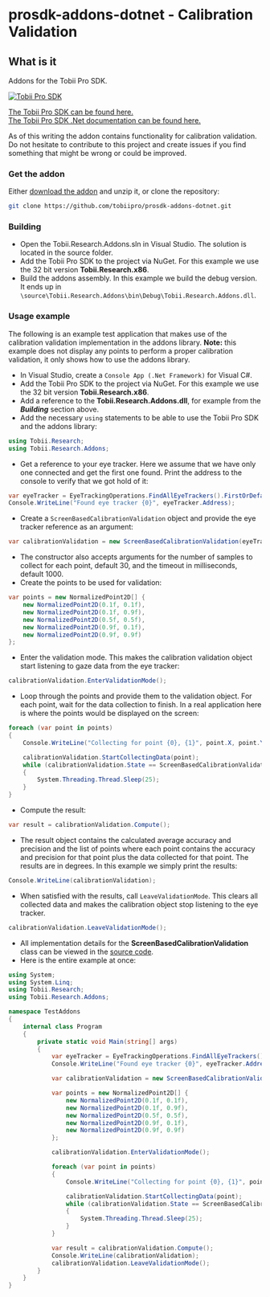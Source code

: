# prosdk-addons-dotnet - Calibration Validation

## What is it
Addons for the Tobii Pro SDK.

[![Tobii Pro SDK](https://www.tobiipro.com/imagevault/publishedmedia/6rkt3jb83qlottsfh1ts/Tobii-Pro-SDK-with-VR-3_1-banner.jpg)](https://www.tobiipro.com/product-listing/tobii-pro-sdk/)

[The Tobii Pro SDK can be found here.](https://www.tobiipro.com/product-listing/tobii-pro-sdk/ "Tobii Pro SDK")<br/>
[The Tobii Pro SDK .Net documentation can be found here.](http://developer.tobiipro.com/dotnet.html "Tobii Pro SDK .Net documentation")

As of this writing the addon contains functionality for calibration validation.
Do not hesitate to contribute to this project and create issues if you find something that might be wrong or could be improved.
### Get the addon
Either [download the addon](https://github.com/tobiipro/prosdk-addons-dotnet/archive/master.zip "Download the addon") and unzip it, or clone the repository:
```sh
git clone https://github.com/tobiipro/prosdk-addons-dotnet.git
```
### Building
* Open the Tobii.Research.Addons.sln in Visual Studio. The solution is located in the source folder.
* Add the Tobii Pro SDK to the project via NuGet. For this example we use the 32 bit version **Tobii.Research.x86**.
* Build the addons assembly. In this example we build the debug version. It ends up in `\source\Tobii.Research.Addons\bin\Debug\Tobii.Research.Addons.dll`.
### Usage example
The following is an example test application that makes use of the calibration validation implementation in the addons library. **Note:** this example does not display any points to perform a proper calibration validation, it only shows how to use the addons library.
* In Visual Studio, create a `Console App (.Net Framework)` for Visual C#.
* Add the Tobii Pro SDK to the project via NuGet. For this example we use the 32 bit version **Tobii.Research.x86**.
* Add a reference to the **Tobii.Research.Addons.dll**, for example from the ***Building*** section above.
* Add the necessary `using` statements to be able to use the Tobii Pro SDK and the addons library:
```csharp
using Tobii.Research;
using Tobii.Research.Addons;
```
* Get a reference to your eye tracker. Here we assume that we have only one connected and get the first one found. Print the address to the console to verify that we got hold of it:
```csharp
var eyeTracker = EyeTrackingOperations.FindAllEyeTrackers().FirstOrDefault();
Console.WriteLine("Found eye tracker {0}", eyeTracker.Address);
```
* Create a `ScreenBasedCalibrationValidation` object and provide the eye tracker reference as an argument:
```csharp
var calibrationValidation = new ScreenBasedCalibrationValidation(eyeTracker);
```
* The constructor also accepts arguments for the number of samples to collect for each point, default 30, and the timeout in milliseconds, default 1000.
* Create the points to be used for validation:
```csharp
var points = new NormalizedPoint2D[] {
    new NormalizedPoint2D(0.1f, 0.1f),
    new NormalizedPoint2D(0.1f, 0.9f),
    new NormalizedPoint2D(0.5f, 0.5f),
    new NormalizedPoint2D(0.9f, 0.1f),
    new NormalizedPoint2D(0.9f, 0.9f)
};
```
* Enter the validation mode. This makes the calibration validation object start listening to gaze data from the eye tracker:
```csharp
calibrationValidation.EnterValidationMode();
```
* Loop through the points and provide them to the validation object. For each point, wait for the data collection to finish. In a real application here is where the points would be displayed on the screen:
```csharp
foreach (var point in points)
{
    Console.WriteLine("Collecting for point {0}, {1}", point.X, point.Y);

    calibrationValidation.StartCollectingData(point);
    while (calibrationValidation.State == ScreenBasedCalibrationValidation.ValidationState.CollectingData)
    {
        System.Threading.Thread.Sleep(25);
    }
}
```
* Compute the result:
```csharp
var result = calibrationValidation.Compute();
```
* The result object contains the calculated average accuracy and precision and the list of points where each point contains the accuracy and precision for that point plus the data collected for that point. The results are in degrees. In this example we simply print the results:
```csharp
Console.WriteLine(calibrationValidation);
```
* When satisfied with the results, call `LeaveValidationMode`. This clears all collected data and makes the calibration object stop listening to the eye tracker.
```csharp
calibrationValidation.LeaveValidationMode();
```
* All implementation details for the **ScreenBasedCalibrationValidation** class can be viewed in the [source code](https://github.com/tobiipro/prosdk-addons-dotnet/blob/master/source/Tobii.Research.Addons/ScreenBasedCalibrationValidation.cs).
* Here is the entire example at once:
```csharp
using System;
using System.Linq;
using Tobii.Research;
using Tobii.Research.Addons;

namespace TestAddons
{
    internal class Program
    {
        private static void Main(string[] args)
        {
            var eyeTracker = EyeTrackingOperations.FindAllEyeTrackers().FirstOrDefault();
            Console.WriteLine("Found eye tracker {0}", eyeTracker.Address);

            var calibrationValidation = new ScreenBasedCalibrationValidation(eyeTracker);

            var points = new NormalizedPoint2D[] {
                new NormalizedPoint2D(0.1f, 0.1f),
                new NormalizedPoint2D(0.1f, 0.9f),
                new NormalizedPoint2D(0.5f, 0.5f),
                new NormalizedPoint2D(0.9f, 0.1f),
                new NormalizedPoint2D(0.9f, 0.9f)
            };

            calibrationValidation.EnterValidationMode();

            foreach (var point in points)
            {
                Console.WriteLine("Collecting for point {0}, {1}", point.X, point.Y);

                calibrationValidation.StartCollectingData(point);
                while (calibrationValidation.State == ScreenBasedCalibrationValidation.ValidationState.CollectingData)
                {
                    System.Threading.Thread.Sleep(25);
                }
            }

            var result = calibrationValidation.Compute();
            Console.WriteLine(calibrationValidation);
            calibrationValidation.LeaveValidationMode();
        }
    }
}
```
